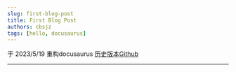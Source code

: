 ```yaml
---
slug: first-blog-post
title: First Blog Post
authors: cbsjz
tags: [hello, docusaurus]
---
```


 于 2023/5/19 重构docusaurus
 [历史版本Github](https://github.com/shaotori/cbsjz-docusaurus)

 ---